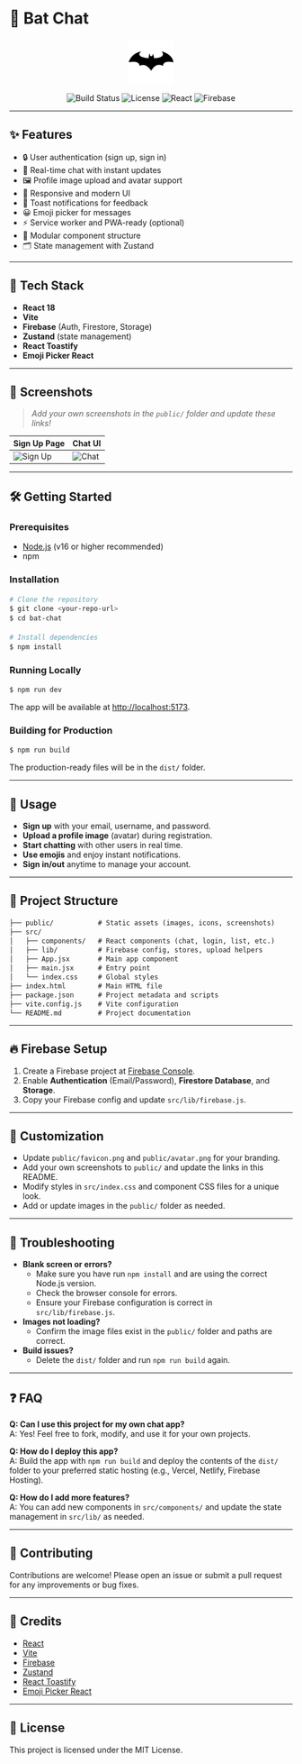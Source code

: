 # 🦇 Bat Chat

<p align="center">
  <img src="/favicon.png" alt="Bat Chat Logo" width="80" />
</p>

<p align="center">
  <img src="https://img.shields.io/badge/build-passing-brightgreen" alt="Build Status"/>
  <img src="https://img.shields.io/badge/license-MIT-blue.svg" alt="License"/>
  <img src="https://img.shields.io/badge/made%20with-React-blue" alt="React"/>
  <img src="https://img.shields.io/badge/Powered%20by-Firebase-orange" alt="Firebase"/>
</p>

---

## ✨ Features

- 🔒 User authentication (sign up, sign in)
- 💬 Real-time chat with instant updates
- 🖼️ Profile image upload and avatar support
- 📱 Responsive and modern UI
- 🔔 Toast notifications for feedback
- 😀 Emoji picker for messages
- ⚡ Service worker and PWA-ready (optional)
- 🧩 Modular component structure
- 🗂️ State management with Zustand

---

## 🚀 Tech Stack

- **React 18**
- **Vite**
- **Firebase** (Auth, Firestore, Storage)
- **Zustand** (state management)
- **React Toastify**
- **Emoji Picker React**

---

## 📸 Screenshots

> _Add your own screenshots in the `public/` folder and update these links!_

| Sign Up Page | Chat UI |
|-------------|---------|
| ![Sign Up](public/screenshot-signup.png) | ![Chat](public/screenshot-chat.png) |

---

## 🛠️ Getting Started

### Prerequisites

- [Node.js](https://nodejs.org/) (v16 or higher recommended)
- npm

### Installation

```sh
# Clone the repository
$ git clone <your-repo-url>
$ cd bat-chat

# Install dependencies
$ npm install
```

### Running Locally

```sh
$ npm run dev
```

The app will be available at [http://localhost:5173](http://localhost:5173).

### Building for Production

```sh
$ npm run build
```

The production-ready files will be in the `dist/` folder.

---

## 📝 Usage

- **Sign up** with your email, username, and password.
- **Upload a profile image** (avatar) during registration.
- **Start chatting** with other users in real time.
- **Use emojis** and enjoy instant notifications.
- **Sign in/out** anytime to manage your account.

---

## 📁 Project Structure

```text
├── public/           # Static assets (images, icons, screenshots)
├── src/
│   ├── components/   # React components (chat, login, list, etc.)
│   ├── lib/          # Firebase config, stores, upload helpers
│   ├── App.jsx       # Main app component
│   ├── main.jsx      # Entry point
│   └── index.css     # Global styles
├── index.html        # Main HTML file
├── package.json      # Project metadata and scripts
├── vite.config.js    # Vite configuration
└── README.md         # Project documentation
```

---

## 🔥 Firebase Setup

1. Create a Firebase project at [Firebase Console](https://console.firebase.google.com/).
2. Enable **Authentication** (Email/Password), **Firestore Database**, and **Storage**.
3. Copy your Firebase config and update `src/lib/firebase.js`.

---

## 🎨 Customization

- Update `public/favicon.png` and `public/avatar.png` for your branding.
- Add your own screenshots to `public/` and update the links in this README.
- Modify styles in `src/index.css` and component CSS files for a unique look.
- Add or update images in the `public/` folder as needed.

---

## 🧩 Troubleshooting

- **Blank screen or errors?**
  - Make sure you have run `npm install` and are using the correct Node.js version.
  - Check the browser console for errors.
  - Ensure your Firebase configuration is correct in `src/lib/firebase.js`.
- **Images not loading?**
  - Confirm the image files exist in the `public/` folder and paths are correct.
- **Build issues?**
  - Delete the `dist/` folder and run `npm run build` again.

---

## ❓ FAQ

**Q: Can I use this project for my own chat app?**  
A: Yes! Feel free to fork, modify, and use it for your own projects.

**Q: How do I deploy this app?**  
A: Build the app with `npm run build` and deploy the contents of the `dist/` folder to your preferred static hosting (e.g., Vercel, Netlify, Firebase Hosting).

**Q: How do I add more features?**  
A: You can add new components in `src/components/` and update the state management in `src/lib/` as needed.

---

## 🤝 Contributing

Contributions are welcome! Please open an issue or submit a pull request for any improvements or bug fixes.

---

## 🙏 Credits

- [React](https://react.dev/)
- [Vite](https://vitejs.dev/)
- [Firebase](https://firebase.google.com/)
- [Zustand](https://zustand-demo.pmnd.rs/)
- [React Toastify](https://fkhadra.github.io/react-toastify/)
- [Emoji Picker React](https://github.com/ealush/emoji-picker-react)

---

## 📄 License

This project is licensed under the MIT License.

